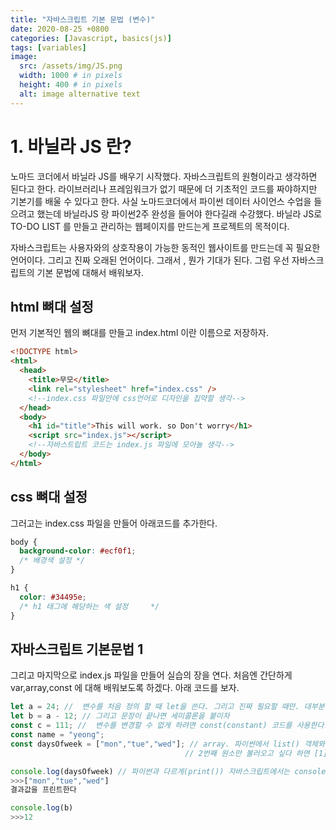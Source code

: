 ```yaml
---
title: "자바스크립트 기본 문법 (변수)"
date: 2020-08-25 +0800
categories: [Javascript, basics(js)]
tags: [variables]
image:
  src: /assets/img/JS.png
  width: 1000 # in pixels
  height: 400 # in pixels
  alt: image alternative text
---
```


# 1. 바닐라 JS 란?

노마드 코더에서 바닐라 JS를 배우기 시작했다. 자바스크립트의 원형이라고 생각하면 된다고 한다. 라이브러리나 프레임워크가 없기 때문에 더 기초적인 코드를 짜야하지만 기본기를 배울 수 있다고 한다. 사실 노마드코더에서 파이썬 데이터 사이언스 수업을 들으려고 했는데 바닐라JS 랑 파이썬2주 완성을 들어야 한다길래 수강했다. 바닐라 JS로 TO-DO LIST 를 만들고 관리하는 웹페이지를 만드는게 프로젝트의 목적이다.

자바스크립트는 사용자와의 상호작용이 가능한 동적인 웹사이트를 만드는데 꼭 필요한 언어이다. 그리고 진짜 오래된 언어이다. 그래서 , 뭔가 기대가 된다. 그럼 우선 자바스크립트의 기본 문법에 대해서 배워보자.

## html 뼈대 설정

먼저 기본적인 웹의 뼈대를 만들고 index.html 이란 이름으로 저장하자.

```html
<!DOCTYPE html>
<html>
  <head>
    <title>무모</title>
    <link rel="stylesheet" href="index.css" />
    <!--index.css 파일안에 css언어로 디자인을 집약할 생각-->
  </head>
  <body>
    <h1 id="title">This will work. so Don't worry</h1>
    <script src="index.js"></script>
    <!--자바스트립트 코드는 index.js 파일에 모아놀 생각-->
  </body>
</html>
```

## css 뼈대 설정

그러고는 index.css 파일을 만들어 아래코드를 추가한다.

```css
body {
  background-color: #ecf0f1;
  /* 배경색 설정 */
}

h1 {
  color: #34495e;
  /* h1 태그에 해당하는 색 설정     */
}
```

## 자바스크립트 기본문법 1

그리고 마지막으로 index.js 파일을 만들어 실습의 장을 연다. 처음엔 간단하게 var,array,const 에 대해 배워보도록 하겠다. 아래 코드를 보자.

```javascript
let a = 24; //  변수를 처음 정의 할 때 let을 쓴다. 그리고 진짜 필요할 때만. 대부분은 const 변수를 사용하자.
let b = a - 12; // 그리고 문장이 끝나면 세미콜론을 붙이자
const c = 111; //  변수를 변경할 수 없게 하려면 const(constant) 코드를 사용한다.(중요)
const name = "yeong";
const daysOfweek = ["mon","tue","wed"]; // array. 파이썬에서 list() 객체와 같다고 보면 될 것 같다.
                                       // 2번째 원소만 불러오고 싶다 하면 [1] 만 붙여주면 된다.

console.log(daysOfweek) // 파이썬과 다르게(print()) 자바스크립트에서는 console.log() 라는 함수를 써서
>>>["mon","tue","wed"]
결과값을 프린트한다

console.log(b)
>>>12

```
